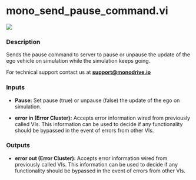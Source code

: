 # mono_send_pause_command.vi

<p class="img_container">
<img class="lg_img" src="../mono_send_pause_command.png"/>
</p>

### Description

Sends the pause command to server to pause or unpause the update of the ego vehicle on simulation while the simulation keeps going. 

For technical support contact us at <b>support@monodrive.io</b> 

### Inputs

- **Pause:**  Set pause (true) or unpause (false) the update of the ego on
simulation. 
 

- **error in (Error Cluster):** Accepts error information wired from previously called VIs. This information can be used to decide if any functionality should be bypassed in the event of errors from other VIs. 

### Outputs

- **error out (Error Cluster):** Accepts error information wired from previously called VIs. This information can be used to decide if any functionality should be bypassed in the event of errors from other VIs. 

<p>&nbsp;</p>
